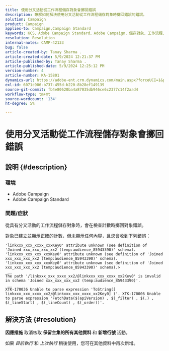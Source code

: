 ```yaml
---
title: 使用分叉活動從工作流程儲存對象會擲回錯誤
description: 瞭解如何解決使用分叉活動從工作流程儲存對象時擲回錯誤的錯誤。
solution: Campaign
product: Campaign
applies-to: Campaign,Campaign Standard
keywords: KCS、Adobe Campaign Standard、Adobe Campaign、儲存對象、工作流程、分叉活動、擲回錯誤、疑難排解
resolution: Resolution
internal-notes: CAMP-42133
bug: false
article-created-by: Tanay Sharma .
article-created-date: 5/9/2024 12:21:37 PM
article-published-by: Tanay Sharma .
article-published-date: 5/9/2024 12:25:12 PM
version-number: 4
article-number: KA-15801
dynamics-url: https://adobe-ent.crm.dynamics.com/main.aspx?forceUCI=1&pagetype=entityrecord&etn=knowledgearticle&id=5a2fa7ab-fe0d-ef11-9f89-000d3a345e57
exl-id: 6071c906-b737-455d-b220-8b28ef149139
source-git-commit: fb4e80620ba4a87035db946ce6c2377c14f2aad4
workflow-type: tm+mt
source-wordcount: '134'
ht-degree: 5%

---
```


# 使用分叉活動從工作流程儲存對象會擲回錯誤

## 說明 {#description}


### 環境

- Adobe Campaign
- Adobe Campaign Standard


### 問題/症狀

從具有分叉活動的工作流程儲存對象時，會在檢查計數時擲回對象錯誤。

對象已建立並顯示正確的計數，但未顯示任何內容，且您會收到下列錯誤：


```
'linkxxx_xxx_xxxx_xxxKey0' attribute unknown (see definition of 'Joined xxx_xxx_xxx_xx2 (temp:audience_85943390)' schema). 'linkxxx_xxx_xxx_xxxKey0' attribute unknown (see definition of 'Joined xxx_xxx_xxx_xx2 (temp:audience_85943390)' schema). 'linkxxx_xxx_xxx_xxxKey0' attribute unknown (see definition of 'Joined xxx_xxx_xxx_xx2 (temp:audience_85943390)' schema).>
 __
The path '/linkxxx_xxx_xxxx_xx2/@linkxxx_xxx_xxxx_xx2Key0' is invalid in schema 'Joined xxx_xxx_xxx_xx2 (temp:audience_85943390)'.
 __
XTK-170036 Unable to parse expression 'ToString([ linkxxx_xxx_xxxx_xx2/@linkxxx_xxx_xxxx_xx2Key0] )'. XTK-170006 Unable to parse expression 'FetchData($(apiVersion) , $(_filter) , $(.) , $(_lineStart) , $(_lineCount) , $(_order))'.
```



## 解決方法 {#resolution}


<b>因應措施</b>
取消核取 <b>保留主集的所有其他資料 </b>和 <b>新增行號</b> 活動。

如果 *目前執行* 和 *上次執行* 稍後使用，您可在其他資料中再次新增。
